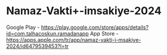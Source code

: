 # Namaz-Vakti+-imsakiye-2024
Google Play - https://play.google.com/store/apps/details?id=com.talhacoskun.ramadanapp
App Store - https://apps.apple.com/tr/app/namaz-vakti-i-msakiye-2024/id6479539453?l=tr
